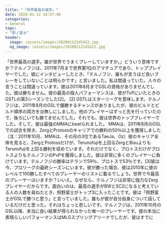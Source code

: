 ```yaml
---
title: "「世界最高の選手。"
date: 2020-01-12 14:57:46
categories:
- General
tags:
- "照ノ富士"
header:
  image: /assets/images/20200112145422.jpg
  og_image: /assets/images/20200112145422.jpg
---
```


「世界最高の選手。誰が世界でうまくプレーしていますか。」どういう意味ですか？テルノフジは、2011年7月まで世界第1位のアマチュアであり、トッププレイヤーでした。彼にインタビューしたとき、「テルノフジ、誰もが言うほど良いプレーをしていないことは明らかです」と言いました。私は間違っていた。人々の言うことは間違っています。彼は2011年8月までGSLの資格がありませんでした。彼は勝ちません。彼の最高の個人パフォーマンスは、彼がTvPにいたときのGSTLの第3シーズンでした[2]。 [2] GSTLはスターリーグを意味します。テルノフジは、2011年8月のGSLで優勝するチャンスがありましたが、彼のビルドとビルド順序の両方を台無しにしました。他のプレイヤーはずっと先を行っていたので、後ろにいても勝てませんでした。それでも、彼は世界のトッププレイヤーでした。そして、彼は最強のMMAにbeatられました。 MMAは、2011年8月のGSLでの試合を除き、ZergとProtossのキャリアでの勝利の50％以上を獲得しました（注：2011年10月、MMAは、その月の3位であるTaeJa、Oz）彼のキャリア全体を見ると、ZergとProtossだけが、Terunofujiを上回るZergとBisuよりもTerunofujiを上回る勝利を収めています。それだけでなく、プロトスだけがプロトスよりもテルノフジのPvPを獲得しました。彼は非常に多くのプレイヤーに負けています。テルノフジの勝率はテランで59％、プロトスで53％です。[3]彼は今、プロリーグの最終シーズンにいます。彼が勝った場合、彼は2010年に彼のレベルで100勝したすべてのプレーヤーのリストに載るでしょう。世界で今最高のプレーヤーはいますか？いいえ。なぜなら、テルノフジは非常に強力なZergプレイヤーだからです。面白いのは、最高の選手がBWとSC2になると考えている人の人数を尋ねたとき、照野富士がトップ3に入ったことです。彼は「照野富士がGSLで勝つと思う」と言っていました。誰もが彼が自分自身について話しているだけだと思った。それはちょっと悲しいです。テルノフジは、2011年10月のGSL以降、本当に良い結果が得られなかった唯一のプレーヤーです。彼の本当に素晴らしいパフォーマンスはMLGスプリングアリーナでしたが、彼はすでに
